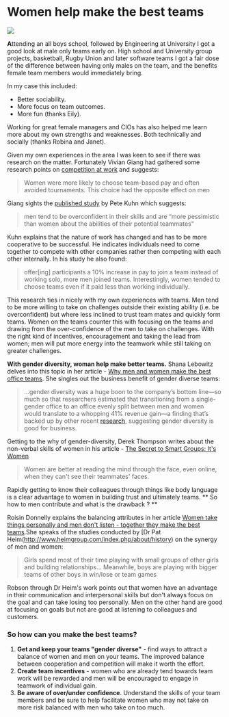 
# Women help make the best teams

![](http://www.defence.gov.au/news/raafnews/editions/4720/images/23--NSW-v-VIC-mixed-netball.jpg)

**A**ttending an all boys school, followed by Engineering at University I got a good look at male only teams early on. High school and University group projects, basketball, Rugby Union and later software teams I got a fair dose of the difference between having only males on the team, and the benefits female team members would immediately bring. 

In my case this included:

* Better sociability.
* More focus on team outcomes. 
* More fun (thanks Eily).

Working for great female managers and CIOs has also helped me learn more about my own strengths and weaknesses. Both technically and socially (thanks Robina and Janet). 
 
Given my own experiences in the area I was keen to see if there was research on the matter. Fortunately Vivian Giang had gathered some research points on [competition at work](http://www.businessinsider.com.au/teams-more-productive-than-individuals-2013-8) and suggests:

>Women were more likely to choose team-based pay and often avoided tournaments. This choice had the opposite effect on men

Giang sights the [published study](http://papers.nber.org/tmp/50510-w19277.pdf) by Pete Kuhn which suggests:

>men tend to be overconfident in their skills and are “more pessimistic than women about the abilities of their potential teammates"

Kuhn explains that the nature of work has changed and has to be more cooperative to be successful. He indicates individuals need to come together to compete with other companies rather then competing with each other internally. In his study he also found: 

>offer[ing] participants a 10% increase in pay to join a team instead of working solo, more men joined teams. Interestingly, women tended to choose teams even if it paid less than working individually.


This research ties in nicely with my own experiences with teams. Men tend to be more willing to take on challenges outside their existing ability (i.e. be overconfident) but where less inclined to trust team mates and quickly form teams. Women on the teams counter this with focusing on the teams and drawing from the over-confidence of the men to take on challenges. With the right kind of incentives, encouragement and taking the lead from women; men will put more energy into the teamwork while still taking on greater challenges. 

**With gender diversity, woman help make better teams.** Shana Lebowitz delves into this topic in her article - [Why men and women make the best office teams](http://www.learnvest.com/2014/12/work-it-why-men-and-women-make-the-best-office-teams-123/). She singles out the business benefit of gender diverse teams:

>...gender diversity was a huge boon to the company’s bottom line—so much so that researchers estimated that transitioning from a single-gender office to an office evenly split between men and women would translate to a whopping 41% revenue gain—a finding that’s backed up by other recent [research](http://www.gallup.com/businessjournal/166220/business-benefits-gender-diversity.aspx), suggesting gender diversity is good for business.

Getting to the why of gender-diversity, Derek Thompson writes about the non-verbal skills of women in his article - [The Secret to Smart Groups: It's Women](http://www.theatlantic.com/business/archive/2015/01/the-secret-to-smart-groups-isnt-smart-people/384625/)
>Women are better at reading the mind through the face, even online, when they can't see their teammates' faces.

Rapidly getting to know their colleagues through things like body language is a clear advantage to women in building trust and ultimately teams. ** So how to men contribute and what is the drawback ? **

Roisin Donnelly explains the balancing attributes in her article 
[Women take things personally and men don't listen - together they make the best teams](http://www.marketingmagazine.co.uk/article/1284909/women-things-personally-men-dont-listen-together-best-teams).She speaks of the studies conducted by [Dr Pat Heim(http://www.heimgroup.com/index.php/about/history) on the synergy of men and women:

>Girls spend most of their time playing with small groups of other girls and building relationships...
>Meanwhile, boys are playing with bigger teams of other boys in win/lose or team games

Robson through Dr Heim's work points out that women have an advantage in their communication and interpersonal skills but don't always focus on the goal and can take losing too personally. Men on the other hand are good at focusing on goals but not are good at listening to colleagues and customers.

### So how can you make the best teams?

 1. **Get and keep your teams "gender diverse"** - find ways to attract a balance of women and men on your teams. The improved balance between cooperation and competition will make it worth the effort.
 2. **Create team incentives** - women who are already tend towards team work will be rewarded and men will be encouraged to engage in teamwork of individual gain.
 3. **Be aware of over/under confidence**. Understand the skills of your team members and be sure to help facilitate women who may not take on more risk balanced with men who take on too much. 
 
